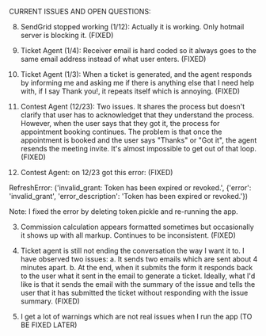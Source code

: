 CURRENT ISSUES AND OPEN QUESTIONS:

8. SendGrid stopped working (1/12): Actually it is working. Only hotmail server is blocking it. (FIXED)

7. Ticket Agent (1/4): Receiver email is hard coded so it always goes to the same email address instead of what user enters. (FIXED)

6. Ticket Agent (1/3): When a ticket is generated, and the agent responds by informing me and asking me if there is anything else that I need help with, if I say Thank you!, it repeats itself which is annoying. (FIXED)

5. Contest Agent (12/23): Two issues. It shares the process but doesn't clarify that user has to acknowledget that they understand the process. However, when the user says that they got it, the process for appointment booking continues. The problem is that once the appointment is booked and the user says "Thanks" or "Got it", the agent resends the meeting invite. It's almost impossible to get out of that loop. (FIXED)

4. Contest Agent: on 12/23 got this error: (FIXED)

RefreshError: ('invalid_grant: Token has been expired or revoked.', {'error': 'invalid_grant', 'error_description': 'Token has been expired or revoked.'})

Note: I fixed the error by deleting token.pickle and re-running the app.

3. Commission calculation appears formatted sometimes but occasionally it shows up with all markup. Continues to be inconsistent. (FIXED)

2. Ticket agent is still not ending the conversation the way I want it to. I have observed two issues:
    a. It sends two emails which are sent about 4 minutes apart.
    b. At the end, when it submits the form it responds back to the user what it sent in the email to generate a ticket. Ideally, what I'd like is that it sends the email with the summary of the issue and tells the user that it has submitted the ticket without responding with the issue summary. (FIXED)

1. I get a lot of warnings which are not real issues when I run the app (TO BE FIXED LATER)
